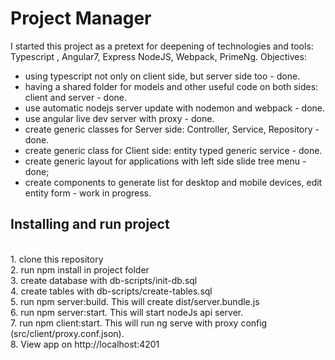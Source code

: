 # Project Manager
I started this project as a pretext for deepening of technologies and tools: Typescript , Angular7, Express NodeJS, Webpack, PrimeNg.
Objectives:
 - using typescript not only on client side, but server side too - done. 
 - having a shared folder for models and other useful code on both sides: client and server - done.
 - use automatic nodejs server update with nodemon and webpack - done.
 - use angular live dev server with proxy - done.
 - create generic classes for Server side: Controller, Service, Repository - done.
 - create generic class for Client side: entity typed generic service - done. 
 - create generic layout for applications with left side slide tree menu - done;
 - create components to generate list for desktop and mobile devices, edit entity form - work in progress.
 
 <h2>Installing and run project</h2>
<br>  1. clone this repository
<br>  2. run npm install in project folder
<br>  3. create database with db-scripts/init-db.sql
<br>  4. create tables with db-scripts/create-tables.sql
<br>  5. run npm server:build. This will create dist/server.bundle.js
<br>  6. run npm server:start. This will start nodeJs api server.
<br>  7. run npm client:start. This will run ng serve with proxy config (src/client/proxy.conf.json).
<br>  8. View app on http://localhost:4201
